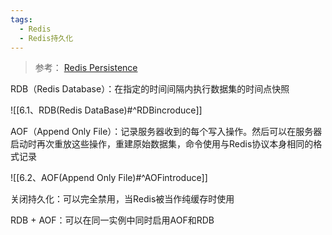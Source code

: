 ```yaml
---
tags:
  - Redis
  - Redis持久化
---
```

> 参考： [Redis Persistence](https://redis.io/docs/management/persistence/)

RDB（Redis Database）：在指定的时间间隔内执行数据集的时间点快照

![[6.1、RDB(Redis DataBase)#^RDBincroduce]]

AOF（Append Only File）：记录服务器收到的每个写入操作。然后可以在服务器启动时再次重放这些操作，重建原始数据集，命令使用与Redis协议本身相同的格式记录

![[6.2、AOF(Append Only File)#^AOFintroduce]]

关闭持久化：可以完全禁用，当Redis被当作纯缓存时使用

RDB + AOF：可以在同一实例中同时启用AOF和RDB